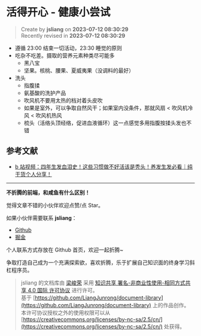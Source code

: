 活得开心 - 健康小尝试
===

> Create by **jsliang** on **2023-07-12 08:30:29**  
> Recently revised in **2023-07-12 08:30:29**

* 遵循 23:00 结束一切活动，23:30 睡觉的原则
* 吃杂不吃差。摄取的营养元素种类尽可能多
  * 黑八宝
  * 坚果。核桃、腰果、夏威夷果（没调料的最好）
* 洗头
  * 指腹揉
  * 氨基酸的洗护产品
  * 吹风机不要用太热的档对着头皮吹
  * 如果是室外，可以争取自然风干；如果室内没条件，那就风扇 < 吹风机冷风 < 吹风机热风
  * 梳头（活络头顶经络，促进血液循环）这一点感觉多用指腹按揉头发也不错

## 参考文献

* [b 站视频：四年生发血泪史！这些习惯做不好活该是秃头！养发生发必看｜纯干货个人分享！](https://www.bilibili.com/video/BV1eE41177wf/)

---

**不折腾的前端，和咸鱼有什么区别！**

觉得文章不错的小伙伴欢迎点赞/点 Star。

如果小伙伴需要联系 **jsliang**：

* [Github](https://github.com/LiangJunrong/document-library)
* [掘金](https://juejin.im/user/3403743728515246)

个人联系方式存放在 Github 首页，欢迎一起折腾~

争取打造自己成为一个充满探索欲，喜欢折腾，乐于扩展自己知识面的终身学习斜杠程序员。

> jsliang 的文档库由 [梁峻荣](https://github.com/LiangJunrong) 采用 [知识共享 署名-非商业性使用-相同方式共享 4.0 国际 许可协议](http://creativecommons.org/licenses/by-nc-sa/4.0/) 进行许可。<br/>基于 [https://github.com/LiangJunrong/document-library](https://github.com/LiangJunrong/document-library) 上的作品创作。<br/>本许可协议授权之外的使用权限可以从 [https://creativecommons.org/licenses/by-nc-sa/2.5/cn/](https://creativecommons.org/licenses/by-nc-sa/2.5/cn/) 处获得。

